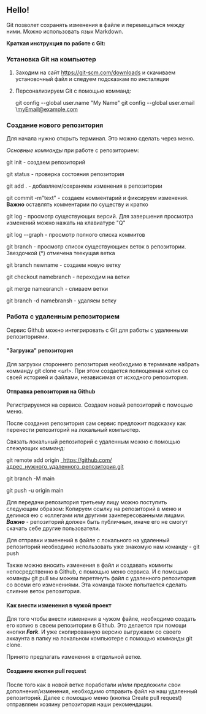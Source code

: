 ## Hello!

Git  позволет сохранять изменения в файле и перемещаться между ними. Можно использовать язык Markdown. 

**Краткая инструкция по работе с Git:**

### Установка Git на компьютер

1. Заходим на сайт https://git-scm.com/downloads и скачиваем установочный файл и следуем подсказкам по инсталяции

2. Персонализируем Git  с помощью комманд:

    git config --global user.name "My Name"
    git config --global user.email \myEmail@example.com

### Создание нового репозитория

Для начала нужно открыть терминал. Это можно сделать через меню.

_Основные комманды_ при работе с репозиторием:

git init - создаем репозиторий

git status - проверка состояния репозитория

git add . - добавляем/сохраняем изменения в репозитории 

git commit -m"text" - создаем комментарий и фиксируем изменения. **Важно** оставлять комментарии по существу и кратко 

git log - просмотр существующих версий. Для завершения просмотра изменений можно нажать на клавиатуре "Q"

git log --graph - просмотр полного списка коммитов

git branch - просмотр список существующиех веток в репозитории. Звездочкой (*) отмечена теекущая ветка 

git branch newname - создаем новую ветку

git checkout namebranch - переходим на ветки

git merge nameвranch - сливаем ветки

git branch -d namebransh - удаляем ветку

### Работа с удаленным репозиторием

Сервис Github можно интегрировать с Git для работы с удаленными репозиториями.

#### "Загрузка" репозитория

Для загрузки стороннего репозитория необходимо в терминале набрать комманду git clone <_url_>. При этом создается полноценная копия со своей историей и файлами, независимая от исходного репозитория.

#### Отправка репозитория на Github

Регистрируемся на сервисе. Создаем новый репозиторий с помощью меню. 

После создания репозитория сам сервис предложит подсказку как перенести репозиторий на локальный компьютер.

Связать локальный репозиторий с удаленным можно с помощью слежующих комманд: 

git remote add origin _https://github.com/адрес_нужного_удаленного_репозитория.git

git branch -M main

git push -u origin main

Для передачи репозитория третьему лицу можно поступить следующим образом: Копируем ссылку на репозиторий в меню и делимся ею с коллегами или другими заинтересованными лицами. _**Важно**_ - репозиторий должен быть публичным, иначе его не смогут скачать себе другие пользователи.

Для отправки изменений в файле с локального на удаленный репозиторий необходимо использовать уже знакомую нам команду - git push

Также можно вносить изменения в файл и создавать коммиты непосредственно в Github, с помощью меню сервиса. И с помощью команды git pull мы можем перетянуть файл с удаленного репозитория со всеми его изменениями. Эта команда также попытается сделать слияние веток репозитория.

#### Как внести изменения в чужой проект

Для того чтобы внести изменения в чужом файле, необходимо создать его копию в своем репозитории в Github. Это делается при помощи кнопки **_Fork_**. И уже скопированную версию выгружаем со своего аккаунта в папку на локальном компьютере c помощью комманды git clone. 

Принято предлагать изменения в отдельной ветке.

#### Создание кнопки pull request

После того как в новой ветке поработали и/или предложили свои дополнения/изменения, необходимо отправить файл на наш удаленный репозиторий. Далее с помощью меню (кнопка Create pull request) отправляем хозяину репозитория наши рекомендации. 

